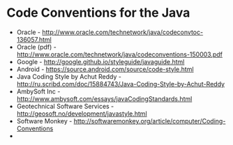 Code Conventions for the Java
===

 * Oracle  - http://www.oracle.com/technetwork/java/codeconvtoc-136057.html
 * Oracle (pdf) - http://www.oracle.com/technetwork/java/codeconventions-150003.pdf
 * Google - http://google.github.io/styleguide/javaguide.html
 * Android - https://source.android.com/source/code-style.html
 * Java Coding Style by Achut Reddy - http://ru.scribd.com/doc/15884743/Java-Coding-Style-by-Achut-Reddy
 * AmbySoft Inc - http://www.ambysoft.com/essays/javaCodingStandards.html
 * Geotechnical Software Services - http://geosoft.no/development/javastyle.html
 * Software Monkey - http://softwaremonkey.org/article/computer/Coding-Conventions
 * 
